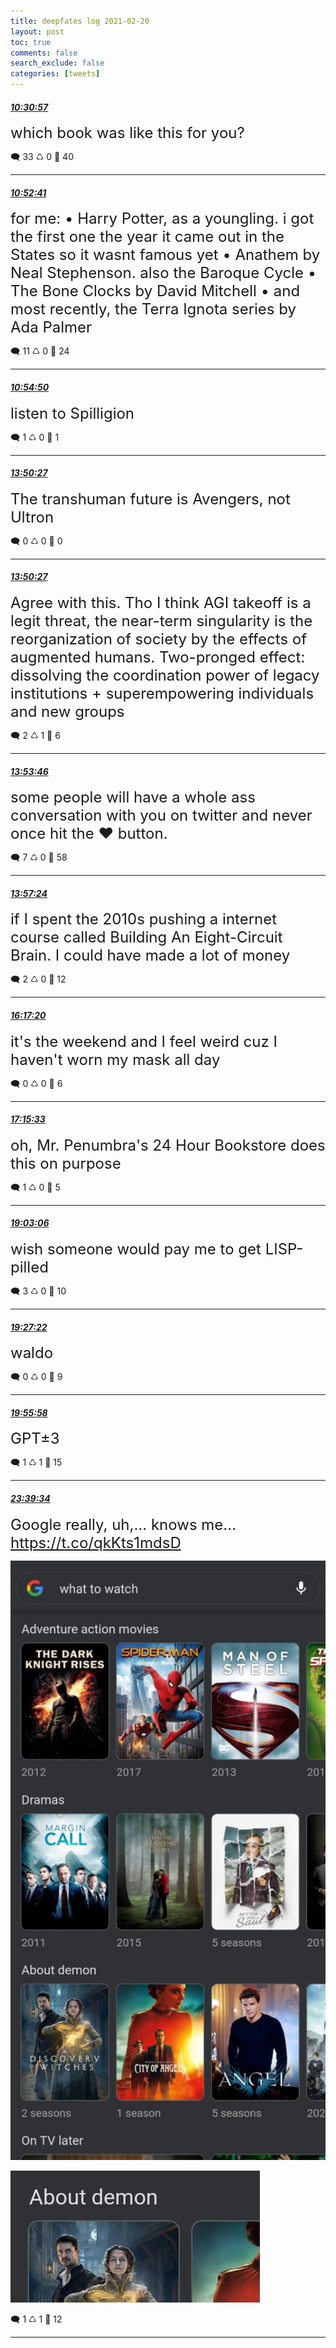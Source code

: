 ```yaml
---
title: deepfates log 2021-02-20
layout: post
toc: true
comments: false
search_exclude: false
categories: [tweets]
---
```



#### <a href = "https://twitter.com/deepfates/status/1363179345716551686">*10:30:57*</a>

<font size="5">which book was like this for you?</font>



🗨️ 33 ♺ 0 🤍  40   

---
    
#### <a href = "https://twitter.com/deepfates/status/1363184814812061697">*10:52:41*</a>

<font size="5">for me:   • Harry Potter, as a youngling. i got the first one the year it came out in the States so it wasnt famous yet  • Anathem by Neal Stephenson. also the Baroque Cycle  • The Bone Clocks by David Mitchell  • and most recently, the Terra Ignota series by Ada Palmer</font>



🗨️ 11 ♺ 0 🤍  24   

---
    
#### <a href = "https://twitter.com/deepfates/status/1363185358062505984">*10:54:50*</a>

<font size="5">listen to Spilligion</font>



🗨️ 1 ♺ 0 🤍  1   

---
    
#### <a href = "https://twitter.com/deepfates/status/1363229552147718147">*13:50:27*</a>

<font size="5">The transhuman future is Avengers, not Ultron</font>



🗨️ 0 ♺ 0 🤍  0   

---
    
#### <a href = "https://twitter.com/deepfates/status/1363229550969196544">*13:50:27*</a>

<font size="5">Agree with this. Tho I think AGI takeoff is a legit threat, the near-term singularity is the reorganization of society by the effects of augmented humans.   Two-pronged effect: dissolving the coordination power of legacy institutions + superempowering individuals and new groups</font>



🗨️ 2 ♺ 1 🤍  6   

---
    
#### <a href = "https://twitter.com/deepfates/status/1363230388617834498">*13:53:46*</a>

<font size="5">some people will have a whole ass conversation with you on twitter and never once hit the ♥️ button.</font>



🗨️ 7 ♺ 0 🤍  58   

---
    
#### <a href = "https://twitter.com/deepfates/status/1363231303018053632">*13:57:24*</a>

<font size="5">if I spent the 2010s pushing a internet course called Building An Eight-Circuit Brain. I could have made a lot of money</font>



🗨️ 2 ♺ 0 🤍  12   

---
    
#### <a href = "https://twitter.com/deepfates/status/1363266514585968643">*16:17:20*</a>

<font size="5">it's the weekend and I feel weird cuz I haven't worn my mask all day</font>



🗨️ 0 ♺ 0 🤍  6   

---
    
#### <a href = "https://twitter.com/deepfates/status/1363281168343306242">*17:15:33*</a>

<font size="5">oh, Mr. Penumbra's 24 Hour Bookstore does this on purpose</font>



🗨️ 1 ♺ 0 🤍  5   

---
    
#### <a href = "https://twitter.com/deepfates/status/1363308232014368768">*19:03:06*</a>

<font size="5">wish someone would pay me to get LISP-pilled</font>



🗨️ 3 ♺ 0 🤍  10   

---
    
#### <a href = "https://twitter.com/deepfates/status/1363314339323674630">*19:27:22*</a>

<font size="5">waldo</font>



🗨️ 0 ♺ 0 🤍  9   

---
    
#### <a href = "https://twitter.com/deepfates/status/1363321535910408193">*19:55:58*</a>

<font size="5">GPT±3</font>



🗨️ 1 ♺ 1 🤍  15   

---
    
#### <a href = "https://twitter.com/deepfates/status/1363377806344814593">*23:39:34*</a>

<font size="5">Google really, uh,... knows me...  https://t.co/qkKts1mdsD</font>

![image from twitter](/images/Euuw4lFVIAMWYCi.jpg)

![image from twitter](/images/Euuw48OUUAYcJTF.jpg)


🗨️ 1 ♺ 1 🤍  12   

---
    
            

